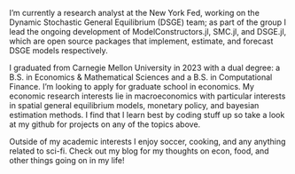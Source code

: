 I’m currently a research analyst at the New York Fed, working on the Dynamic Stochastic General Equilibrium (DSGE) team; as part of the group I lead the ongoing development of ModelConstructors.jl, SMC.jl, and DSGE.jl, which are open source packages that implement, estimate, and forecast DSGE models respectively.

I graduated from Carnegie Mellon University in 2023 with a dual degree: a B.S. in Economics & Mathematical Sciences and a B.S. in Computational Finance. I’m looking to apply for graduate school in economics. My economic research interests lie in macroeconomics with particular interests in spatial general equilibrium models, monetary policy, and bayesian estimation methods. I find that I learn best by coding stuff up so take a look at my github for projects on any of the topics above.

Outside of my academic interests I enjoy soccer, cooking, and any anything related to sci-fi. Check out my blog for my thoughts on econ, food, and other things going on in my life!
